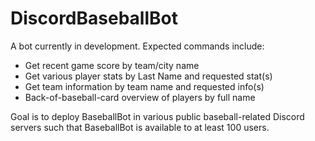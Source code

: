 # DiscordBaseballBot

A bot currently in development. Expected commands include:
* Get recent game score by team/city name
* Get various player stats by Last Name and requested stat(s)
* Get team information by team name and requested info(s)
* Back-of-baseball-card overview of players by full name

Goal is to deploy BaseballBot in various public baseball-related Discord servers such that BaseballBot is available to at least 100 users.
